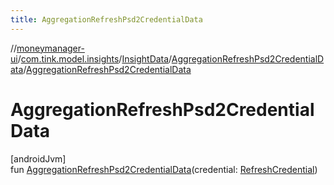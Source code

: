 ```yaml
---
title: AggregationRefreshPsd2CredentialData
---
```

//[moneymanager-ui](../../../../index.html)/[com.tink.model.insights](../../index.html)/[InsightData](../index.html)/[AggregationRefreshPsd2CredentialData](index.html)/[AggregationRefreshPsd2CredentialData](-aggregation-refresh-psd2-credential-data.html)



# AggregationRefreshPsd2CredentialData



[androidJvm]\
fun [AggregationRefreshPsd2CredentialData](-aggregation-refresh-psd2-credential-data.html)(credential: [RefreshCredential](../../../com.tink.model.credentials/-refresh-credential/index.html))




